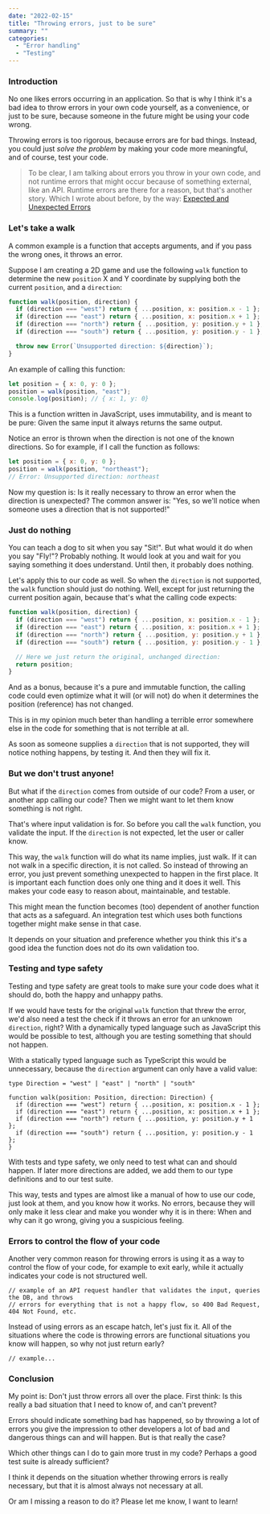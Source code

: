 ```yaml
---
date: "2022-02-15"
title: "Throwing errors, just to be sure"
summary: ""
categories:
  - "Error handling"
  - "Testing"
---
```


### Introduction

No one likes errors occurring in an application. So that is why I think it's a bad idea to throw errors in your own code yourself, as a convenience, or just to be sure, because someone in the future might be using your code wrong.

Throwing errors is too rigorous, because errors are for bad things. Instead, you could just _solve the problem_ by making your code more meaningful, and of course, test your code.

> To be clear, I am talking about errors you throw in your own code, and not runtime errors that might occur because of something external, like an API. Runtime errors are there for a reason, but that's another story. Which I wrote about before, by the way: [Expected and Unexpected Errors](/expected-and-unexpected-errors)

### Let's take a walk

A common example is a function that accepts arguments, and if you pass the wrong ones, it throws an error.

Suppose I am creating a 2D game and use the following `walk` function to determine the new `position` X and Y coordinate by supplying both the current `position`, and a `direction`:

```js
function walk(position, direction) {
  if (direction === "west") return { ...position, x: position.x - 1 };
  if (direction === "east") return { ...position, x: position.x + 1 };
  if (direction === "north") return { ...position, y: position.y + 1 };
  if (direction === "south") return { ...position, y: position.y - 1 };

  throw new Error(`Unsupported direction: ${direction}`);
}
```

An example of calling this function:

```js
let position = { x: 0, y: 0 };
position = walk(position, "east");
console.log(position); // { x: 1, y: 0}
```

This is a function written in JavaScript, uses immutability, and is meant to be pure: Given the same input it always returns the same output.

Notice an error is thrown when the direction is not one of the known directions. So for example, if I call the function as follows:

```js
let position = { x: 0, y: 0 };
position = walk(position, "northeast");
// Error: Unsupported direction: northeast
```

Now my question is: Is it really necessary to throw an error when the direction is unexpected? The common answer is: "Yes, so we'll notice when someone uses a direction that is not supported!"

### Just do nothing

You can teach a dog to sit when you say "Sit!". But what would it do when you say "Fly!"? Probably nothing. It would look at you and wait for you saying something it does understand. Until then, it probably does nothing.

Let's apply this to our code as well. So when the `direction` is not supported, the `walk` function should just do nothing. Well, except for just returning the current position again, because that's what the calling code expects:

```js
function walk(position, direction) {
  if (direction === "west") return { ...position, x: position.x - 1 };
  if (direction === "east") return { ...position, x: position.x + 1 };
  if (direction === "north") return { ...position, y: position.y + 1 };
  if (direction === "south") return { ...position, y: position.y - 1 };

  // Here we just return the original, unchanged direction:
  return position;
}
```

And as a bonus, because it's a pure and immutable function, the calling code could even optimize what it will (or will not) do when it determines the position (reference) has not changed.

This is in my opinion much beter than handling a terrible error somewhere else in the code for something that is not terrible at all.

As soon as someone supplies a `direction` that is not supported, they will notice nothing happens, by testing it. And then they will fix it.

### But we don't trust anyone!

But what if the `direction` comes from outside of our code? From a user, or another app calling our code? Then we might want to let them know something is not right.

That's where input validation is for. So before you call the `walk` function, you validate the input. If the `direction` is not expected, let the user or caller know.

This way, the `walk` function will do what its name implies, just walk. If it can not walk in a specific direction, it is not called. So instead of throwing an error, you just prevent something unexpected to happen in the first place. It is important each function does only one thing and it does it well. This makes your code easy to reason about, maintainable, and testable.

This might mean the function becomes (too) dependent of another function that acts as a safeguard. An integration test which uses both functions together might make sense in that case.

It depends on your situation and preference whether you think this it's a good idea the function does not do its own validation too.

### Testing and type safety

Testing and type safety are great tools to make sure your code does what it should do, both the happy and unhappy paths.

If we would have tests for the original `walk` function that threw the error, we'd also need a test the check if it throws an error for an unknown `direction`, right? With a dynamically typed language such as JavaScript this would be possible to test, although you are testing something that should not happen.

With a statically typed language such as TypeScript this would be unnecessary, because the `direction` argument can only have a valid value:

```
type Direction = "west" | "east" | "north" | "south"

function walk(position: Position, direction: Direction) {
  if (direction === "west") return { ...position, x: position.x - 1 };
  if (direction === "east") return { ...position, x: position.x + 1 };
  if (direction === "north") return { ...position, y: position.y + 1 };
  if (direction === "south") return { ...position, y: position.y - 1 };
}
```

With tests and type safety, we only need to test what can and should happen. If later more directions are added, we add them to our type definitions and to our test suite. 

This way, tests and types are almost like a manual of how to use our code, just look at them, and you know how it works. No errors, because they will only make it less clear and make you wonder why it is in there: When and why can it go wrong, giving you a suspicious feeling.

### Errors to control the flow of your code

Another very common reason for throwing errors is using it as a way to control the flow of your code, for example to exit early, while it actually indicates your code is not structured well.

```
// example of an API request handler that validates the input, queries the DB, and throws
// errors for everything that is not a happy flow, so 400 Bad Request, 404 Not Found, etc.
```

Instead of using errors as an escape hatch, let's just fix it. All of the situations where the code is throwing errors are functional situations you know will happen, so why not just return early?

```
// example...
```

### Conclusion

My point is: Don't just throw errors all over the place. First think: Is this really a bad situation that I need to know of, and can't prevent? 

Errors should indicate something bad has happened, so by throwing a lot of errors you give the impression to other developers a lot of bad and dangerous things can and will happen. But is that really the case?

Which other things can I do to gain more trust in my code? Perhaps a good test suite is already sufficient?

I think it depends on the situation whether throwing errors is really necessary, but that it is almost always not necessary at all.

Or am I missing a reason to do it? Please let me know, I want to learn!